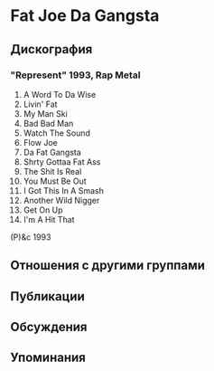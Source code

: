 # Fat Joe Da Gangsta



## Дискография

### "Represent" 1993, Rap Metal

1.  A Word To Da Wise
2.  Livin' Fat
3.  My Man Ski
4.  Bad Bad Man
5.  Watch The Sound
6.  Flow Joe
7.  Da Fat Gangsta
8.  Shrty Gottaa Fat Ass
9.  The Shit Is Real
10.  You Must Be Out
11.  I Got This In A Smash
12.  Another Wild Nigger
13.  Get On Up
14.  I'm A Hit That

(P)&c 1993


## Отношения с другими группами


## Публикации


## Обсуждения


## Упоминания

